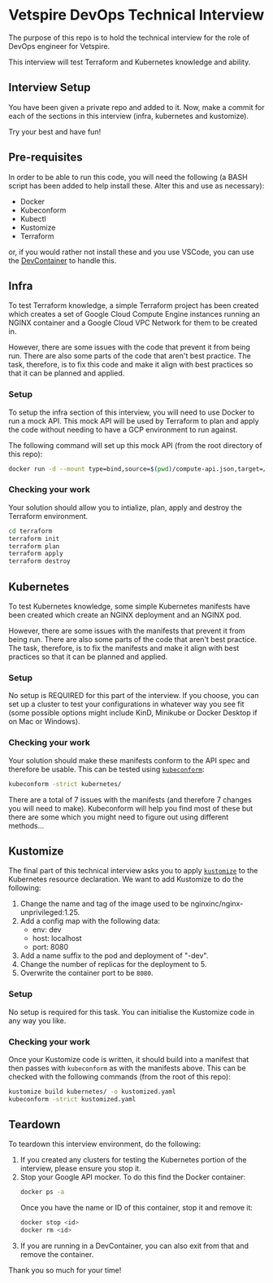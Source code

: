 # Vetspire DevOps Technical Interview

The purpose of this repo is to hold the technical interview for the role of
DevOps engineer for Vetspire.

This interview will test Terraform and Kubernetes knowledge and ability.

## Interview Setup

You have been given a private repo and added to it. Now, make a commit for each
of the sections in this interview (infra, kubernetes and kustomize).

Try your best and have fun!

## Pre-requisites

In order to be able to run this code, you will need the following (a BASH script
has been added to help install these. Alter this and use as necessary):

- Docker
- Kubeconform
- Kubectl
- Kustomize
- Terraform

or, if you would rather not install these and you use VSCode, you can use the
[DevContainer](https://code.visualstudio.com/docs/devcontainers/containers) to
handle this.

## Infra

To test Terraform knowledge, a simple Terraform project has been created which
creates a set of Google Cloud Compute Engine instances running an NGINX
container and a Google Cloud VPC Network for them to be created in.

However, there are some issues with the code that prevent it from being run.
There are also some parts of the code that aren't best practice. The task,
therefore, is to fix this code and make it align with best practices so that it
can be planned and applied.

### Setup

To setup the infra section of this interview, you will need to use Docker to run
a mock API. This mock API will be used by Terraform to plan and apply the code
without needing to have a GCP environment to run against.

The following command will set up this mock API (from the root directory of this
repo):

```bash
docker run -d --mount type=bind,source=$(pwd)/compute-api.json,target=/data,readonly -p 3000:3000 mockoon/cli:latest --data /data
```

### Checking your work

Your solution should allow you to intialize, plan, apply and destroy the
Terraform environment.

```bash
cd terraform
terraform init
terraform plan
terraform apply
terraform destroy
```

## Kubernetes

To test Kubernetes knowledge, some simple Kubernetes manifests have been created
which create an NGINX deployment and an NGINX pod.

However, there are some issues with the manifests that prevent it from being
run. There are also some parts of the code that aren't best practice. The task,
therefore, is to fix the manifests and make it align with best practices so that it
can be planned and applied.

### Setup

No setup is REQUIRED for this part of the interview. If you choose, you can set
up a cluster to test your configurations in whatever way you see fit (some
possible options might include KinD, Minikube or Docker Desktop if on Mac or
Windows).

### Checking your work

Your solution should make these manifests conform to the API spec and therefore
be usable. This can be tested using
[`kubeconform`](https://github.com/yannh/kubeconform):

```bash
kubeconform -strict kubernetes/
```

There are a total of 7 issues with the manifests (and therefore 7 changes you
will need to make). Kubeconform will help you find most of these but there are
some which you might need to figure out using different methods...

## Kustomize

The final part of this technical interview asks you to apply
[`kustomize`](https://kubectl.docs.kubernetes.io/references/kustomize/) to the
Kubernetes resource declaration. We want to add Kustomize to do the following:

1. Change the name and tag of the image used to be nginxinc/nginx-unprivileged:1.25.
2. Add a config map with the following data:
   - env: dev
   - host: localhost
   - port: 8080
3. Add a name suffix to the pod and deployment of "-dev".
4. Change the number of replicas for the deployment to 5.
5. Overwrite the container port to be `8080`.

### Setup

No setup is required for this task. You can initialise the Kustomize code in any
way you like.

### Checking your work

Once your Kustomize code is written, it should build into a manifest that then
passes with `kubeconform` as with the manifests above. This can be checked with
the following commands (from the root of this repo):

```bash
kustomize build kubernetes/ -o kustomized.yaml
kubeconform -strict kustomized.yaml
```

## Teardown

To teardown this interview environment, do the following:

1. If you created any clusters for testing the Kubernetes portion of the
   interview, please ensure you stop it.
2. Stop your Google API mocker. To do this find the Docker container:
   ```bash
   docker ps -a
   ```
   Once you have the name or ID of this container, stop it and remove it:
   ```bash
   docker stop <id>
   docker rm <id>
   ```
3. If you are running in a DevContainer, you can also exit from that and remove
   the container.

Thank you so much for your time!
